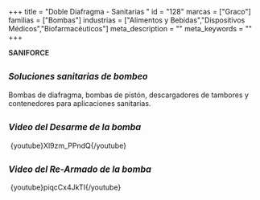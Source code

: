 +++
title = "Doble Diafragma - Sanitarias "
id = "128"
marcas = ["Graco"]
familias = ["Bombas"]
industrias = ["Alimentos y Bebidas","Dispositivos Médicos","Biofarmacéuticos"]
meta_description = ""
meta_keywords = ""
+++
<h1 class="producttag" style="color: #313131; width: 440px; margin: 0px 0px 10px; padding-top: 0px; font-size: 100% !important;"><strong>SANIFORCE</strong></h1>
<h2><span style="font-size: 17px; font-style: italic; font-weight: bold;">Soluciones sanitarias de bombeo</span></h2>
<p>Bombas de diafragma, bombas de pistón, descargadores de tambores y contenedores para aplicaciones sanitarias.</p>
<h2><span style="font-size: 17px; font-style: italic; font-weight: bold;">Video del Desarme de la bomba</span></h2>
<p> {youtube}Xl9zm_PPndQ{/youtube}</p>
<h2><span style="font-size: 17px; font-style: italic; font-weight: bold;">Video del Re-Armado de la bomba</span></h2>
<p> {youtube}piqcCx4JkTI{/youtube} </p>